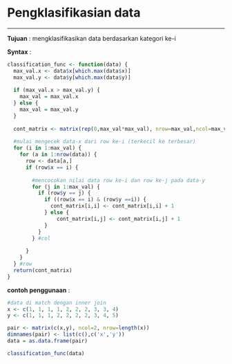 # Pengklasifikasian data
-----------------------------------------------------------------------------

**Tujuan** : mengklasifikasikan data berdasarkan kategori ke-i

**Syntax** :
```R
classification_func <- function(data) {
  max_val.x <- data$x[which.max(data$x)]
  max_val.y <- data$y[which.max(data$y)]
  
  if (max_val.x > max_val.y) {
    max_val = max_val.x
  } else {
    max_val = max_val.y
  }
  
  cont_matrix <- matrix(rep(0,max_val*max_val), nrow=max_val,ncol=max_val)
  
  #mulai mengecek data-x dari row ke-i (terkecil ke terbesar)
  for (i in 1:max_val) {
    for (a in 1:nrow(data)) {
      row <- data[a,]
      if (row$x == i) {
        
        #mencocokan nilai data row ke-i dan row ke-j pada data-y
        for (j in 1:max_val) {
          if (row$y == j) {
            if ((row$x == i) & (row$y ==i)) {
              cont_matrix[i,i] <- cont_matrix[i,i] + 1
            } else {
                cont_matrix[i,j] <- cont_matrix[i,j] + 1
            }
          }
        } #col
        
      }
    }
  } #row
  return(cont_matrix)
}
```

**contoh penggunaan** :
```R
#data di match dengan inner join 
x <- c(1, 1, 1, 1, 2, 2, 2, 3, 3, 4)
y <- c(1, 1, 1, 2, 2, 2, 2, 3, 4, 5)

pair <- matrix(c(x,y), ncol=2, nrow=length(x)) 
dimnames(pair) <- list(c(),c('x','y'))
data = as.data.frame(pair)

classification_func(data)
```
